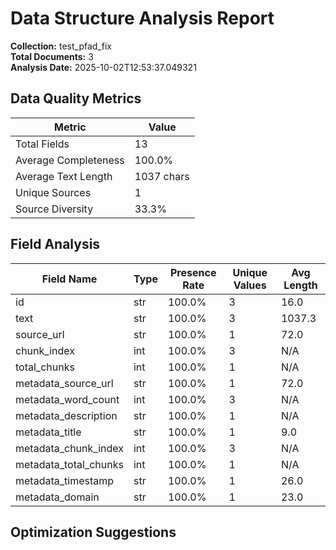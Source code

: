 # Data Structure Analysis Report

**Collection:** test_pfad_fix  
**Total Documents:** 3  
**Analysis Date:** 2025-10-02T12:53:37.049321

## Data Quality Metrics

| Metric | Value |
|--------|-------|
| Total Fields | 13 |
| Average Completeness | 100.0% |
| Average Text Length | 1037 chars |
| Unique Sources | 1 |
| Source Diversity | 33.3% |

## Field Analysis

| Field Name | Type | Presence Rate | Unique Values | Avg Length |
|------------|------|---------------|---------------|------------|
| id | str | 100.0% | 3 | 16.0 |
| text | str | 100.0% | 3 | 1037.3 |
| source_url | str | 100.0% | 1 | 72.0 |
| chunk_index | int | 100.0% | 3 | N/A |
| total_chunks | int | 100.0% | 1 | N/A |
| metadata_source_url | str | 100.0% | 1 | 72.0 |
| metadata_word_count | int | 100.0% | 3 | N/A |
| metadata_description | str | 100.0% | 1 | N/A |
| metadata_title | str | 100.0% | 1 | 9.0 |
| metadata_chunk_index | int | 100.0% | 3 | N/A |
| metadata_total_chunks | int | 100.0% | 1 | N/A |
| metadata_timestamp | str | 100.0% | 1 | 26.0 |
| metadata_domain | str | 100.0% | 1 | 23.0 |

## Optimization Suggestions

